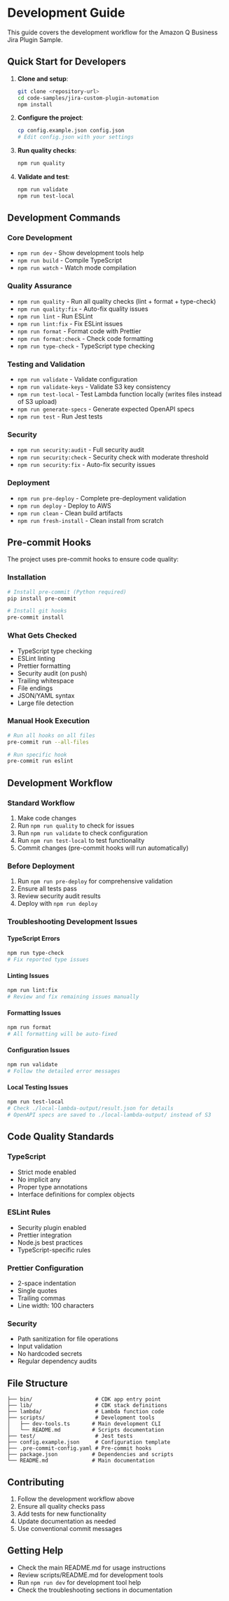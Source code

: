 # Development Guide

This guide covers the development workflow for the Amazon Q Business Jira Plugin Sample.

## Quick Start for Developers

1. **Clone and setup**:

    ```bash
    git clone <repository-url>
    cd code-samples/jira-custom-plugin-automation
    npm install
    ```

2. **Configure the project**:

    ```bash
    cp config.example.json config.json
    # Edit config.json with your settings
    ```

3. **Run quality checks**:

    ```bash
    npm run quality
    ```

4. **Validate and test**:
    ```bash
    npm run validate
    npm run test-local
    ```

## Development Commands

### Core Development

- `npm run dev` - Show development tools help
- `npm run build` - Compile TypeScript
- `npm run watch` - Watch mode compilation

### Quality Assurance

- `npm run quality` - Run all quality checks (lint + format + type-check)
- `npm run quality:fix` - Auto-fix quality issues
- `npm run lint` - Run ESLint
- `npm run lint:fix` - Fix ESLint issues
- `npm run format` - Format code with Prettier
- `npm run format:check` - Check code formatting
- `npm run type-check` - TypeScript type checking

### Testing and Validation

- `npm run validate` - Validate configuration
- `npm run validate-keys` - Validate S3 key consistency
- `npm run test-local` - Test Lambda function locally (writes files instead of S3 upload)
- `npm run generate-specs` - Generate expected OpenAPI specs
- `npm run test` - Run Jest tests

### Security

- `npm run security:audit` - Full security audit
- `npm run security:check` - Security check with moderate threshold
- `npm run security:fix` - Auto-fix security issues

### Deployment

- `npm run pre-deploy` - Complete pre-deployment validation
- `npm run deploy` - Deploy to AWS
- `npm run clean` - Clean build artifacts
- `npm run fresh-install` - Clean install from scratch

## Pre-commit Hooks

The project uses pre-commit hooks to ensure code quality:

### Installation

```bash
# Install pre-commit (Python required)
pip install pre-commit

# Install git hooks
pre-commit install
```

### What Gets Checked

- TypeScript type checking
- ESLint linting
- Prettier formatting
- Security audit (on push)
- Trailing whitespace
- File endings
- JSON/YAML syntax
- Large file detection

### Manual Hook Execution

```bash
# Run all hooks on all files
pre-commit run --all-files

# Run specific hook
pre-commit run eslint
```

## Development Workflow

### Standard Workflow

1. Make code changes
2. Run `npm run quality` to check for issues
3. Run `npm run validate` to check configuration
4. Run `npm run test-local` to test functionality
5. Commit changes (pre-commit hooks will run automatically)

### Before Deployment

1. Run `npm run pre-deploy` for comprehensive validation
2. Ensure all tests pass
3. Review security audit results
4. Deploy with `npm run deploy`

### Troubleshooting Development Issues

#### TypeScript Errors

```bash
npm run type-check
# Fix reported type issues
```

#### Linting Issues

```bash
npm run lint:fix
# Review and fix remaining issues manually
```

#### Formatting Issues

```bash
npm run format
# All formatting will be auto-fixed
```

#### Configuration Issues

```bash
npm run validate
# Follow the detailed error messages
```

#### Local Testing Issues

```bash
npm run test-local
# Check ./local-lambda-output/result.json for details
# OpenAPI specs are saved to ./local-lambda-output/ instead of S3
```

## Code Quality Standards

### TypeScript

- Strict mode enabled
- No implicit any
- Proper type annotations
- Interface definitions for complex objects

### ESLint Rules

- Security plugin enabled
- Prettier integration
- Node.js best practices
- TypeScript-specific rules

### Prettier Configuration

- 2-space indentation
- Single quotes
- Trailing commas
- Line width: 100 characters

### Security

- Path sanitization for file operations
- Input validation
- No hardcoded secrets
- Regular dependency audits

## File Structure

```
├── bin/                    # CDK app entry point
├── lib/                    # CDK stack definitions
├── lambda/                 # Lambda function code
├── scripts/                # Development tools
│   ├── dev-tools.ts       # Main development CLI
│   └── README.md          # Scripts documentation
├── test/                   # Jest tests
├── config.example.json     # Configuration template
├── .pre-commit-config.yaml # Pre-commit hooks
├── package.json           # Dependencies and scripts
└── README.md              # Main documentation
```

## Contributing

1. Follow the development workflow above
2. Ensure all quality checks pass
3. Add tests for new functionality
4. Update documentation as needed
5. Use conventional commit messages

## Getting Help

- Check the main README.md for usage instructions
- Review scripts/README.md for development tools
- Run `npm run dev` for development tool help
- Check the troubleshooting sections in documentation
